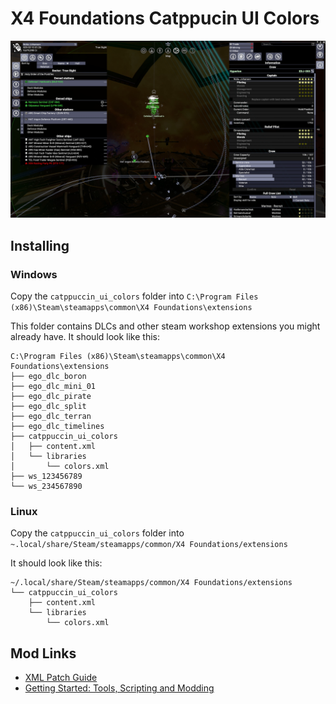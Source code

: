 # X4 Foundations Catppucin UI Colors

![/screenshots/screenshot1.jpg](/screenshots/screenshot1.jpg)

## Installing

### Windows

Copy the `catppuccin_ui_colors` folder into
`C:\Program Files (x86)\Steam\steamapps\common\X4 Foundations\extensions`

This folder contains DLCs and other steam workshop extensions you might already
have. It should look like this:

```
C:\Program Files (x86)\Steam\steamapps\common\X4 Foundations\extensions
├── ego_dlc_boron
├── ego_dlc_mini_01
├── ego_dlc_pirate
├── ego_dlc_split
├── ego_dlc_terran
├── ego_dlc_timelines
├── catppuccin_ui_colors
│   ├── content.xml
│   └── libraries
│       └── colors.xml
├── ws_123456789
└── ws_234567890
```

### Linux

Copy the `catppuccin_ui_colors` folder into
`~.local/share/Steam/steamapps/common/X4 Foundations/extensions`

It should look like this:

```
~/.local/share/Steam/steamapps/common/X4 Foundations/extensions
└── catppuccin_ui_colors
    ├── content.xml
    └── libraries
        └── colors.xml
```

## Mod Links

- [XML Patch Guide](https://forum.egosoft.com/viewtopic.php?t=354310)
- [Getting Started: Tools, Scripting and Modding](https://forum.egosoft.com/viewtopic.php?f=181&t=402452)
